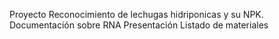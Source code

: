Proyecto Reconocimiento de lechugas hidriponicas y su NPK.
Documentación sobre RNA
Presentación
Listado de materiales

